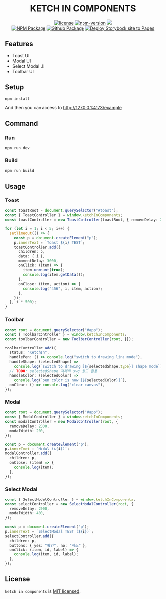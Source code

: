 <h1 align="center">KETCH IN COMPONENTS</h1>

<p align="center">
  <a href="./LICENSE"><img src="https://img.shields.io/npm/l/@ketch-in/components?style=flat-square" title="license"/></a>
  <a href="https://www.npmjs.com/package/@ketch-in/components"><img src="https://img.shields.io/npm/v/@ketch-in/components?style=flat-square" title="npm-version"/></a>
  <a href="https://ketch-in.github.io/ketch-in-components" target="_blank"><img src="https://raw.githubusercontent.com/storybooks/brand/master/badge/badge-storybook.svg"></a>
  <br />
  <a href="https://github.com/ketch-in/ketch-in-components/actions/workflows/npm-publish.yml"><img src="https://github.com/ketch-in/ketch-in-components/actions/workflows/npm-publish.yml/badge.svg" title="NPM Package" /></a>
  <a href="https://github.com/ketch-in/ketch-in-components/actions/workflows/npm-publish-github-packages.yml"><img src="https://github.com/ketch-in/ketch-in-components/actions/workflows/npm-publish-github-packages.yml/badge.svg" title="Github Package" /></a>
  <a href="https://github.com/ketch-in/ketch-in-components/actions/workflows/storybook.yml"><img src="https://github.com/ketch-in/ketch-in-components/actions/workflows/storybook.yml/badge.svg" title="Deploy Storybook site to Pages" /></a>
</p>

## Features

- Toast UI
- Modal UI
- Select Modal UI
- Toolbar UI

## Setup

```bash
npm install
```

And then you can access to http://127.0.0.1:4173/example

## Command

### Run

```bash
npm run dev
```

### Build

```bash
npm run build
```

## Usage

### Toast

```ts
const toastRoot = document.querySelector("#toast");
const { ToastController } = window.ketchInComponents;
const toastController = new ToastController(toastRoot, { removeDelay: 2000 });

for (let i = 1; i < 5; i++) {
  setTimeout(() => {
    const p = document.createElement("p");
    p.innerText = `Toast ${i} TEST`;
    toastController.add({
      children: p,
      data: { i },
      momentDelay: 3000,
      onClick: (item) => {
        item.unmount(true);
        console.log(item.getData());
      },
      onClose: (item, action) => {
        console.log("456", i, item, action);
      },
    });
  }, i * 500);
}
```

### Toolbar

```ts
const root = document.querySelector("#app");
const { ToolbarController } = window.ketchInComponents;
const toolbarController = new ToolbarController(root, {});

toolbarController.add({
  status: "KetchIn",
  handlePen: () => console.log("switch to drawing line mode"),
  handleShape: (selectedShape) =>
    console.log(`switch to drawing [${selectedShape.type}] shape mode`),
  // TODO: selectedShape 객체의 svg 필드 활용
  handleColor: (selectedColor) =>
    console.log(`pen color is now [${selectedColor}]`),
  onClear: () => console.log("clear canvas"),
});
```

### Modal

```ts
const root = document.querySelector("#app");
const { ModalController } = window.ketchInComponents;
const modalController = new ModalController(root, {
  removeDelay: 2000,
  modalWidth: 200,
});

const p = document.createElement("p");
p.innerText = `Modal (${i})`;
modalController.add({
  children: p,
  onClose: (item) => {
    console.log(item);
  },
});
```

### Select Modal

```ts
const { SelectModalController } = window.ketchInComponents;
const selectController = new SelectModalController(root, {
  removeDelay: 2000,
  modalWidth: 400,
});

const p = document.createElement("p");
p.innerText = `SelectModal TEST (${i})`;
selectController.add({
  children: p,
  buttons: { yes: "확인", no: "취소" },
  onClick: (item, id, label) => {
    console.log(item, id, label);
  },
});
```

## License

`ketch in components` is [MIT licensed](./LICENSE).
